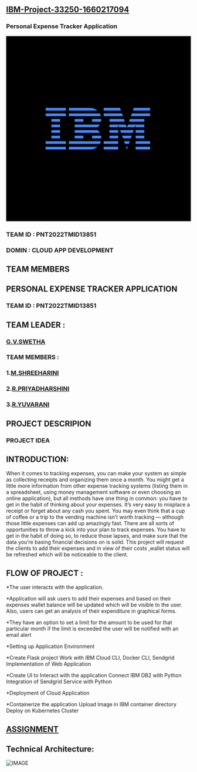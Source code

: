 ## [IBM-Project-33250-1660217094](https://github.com/IBM-EPBL/IBM-Project-33250-1660217094)
 ### Personal Expense Tracker Application
![IBM IMAGE](https://raw.githubusercontent.com/IBM-EPBL/IBM-Project-26308-1660024385/261628f24c32e89e4ccb51cf83b839acca0504ce/Resources/Logo%20of%20IBM.svg)
### TEAM ID : PNT2022TMID13851
### DOMIN : CLOUD APP DEVELOPMENT 


## TEAM MEMBERS 
## PERSONAL EXPENSE TRACKER APPLICATION 
### TEAM ID : PNT2022TMID13851
 ## TEAM LEADER : 
  ### [G.V.SWETHA](https://github.com/IBM-EPBL/IBM-Project-33250-1660217094/tree/main/assesment/swetha%5BTL%5D)
 ### TEAM MEMBERS :
 ###   1.[M.SHREEHARINI](https://github.com/IBM-EPBL/IBM-Project-33250-1660217094/tree/main/assesment/shree%20%5Btm-3%5D)
 ###   2.[R.PRIYADHARSHINI](https://github.com/IBM-EPBL/IBM-Project-33250-1660217094/tree/main/assesment/priya%20%5Btm-4%5D)
###    3.[R.YUVARANI](https://github.com/IBM-EPBL/IBM-Project-33250-1660217094/tree/main/assesment/yuva%20%5Btm-2%5D)

##  PROJECT DESCRIPION 

### PROJECT IDEA 

## INTRODUCTION:
When it comes to tracking expenses, you can make your system as simple as collecting receipts and organizing them once a month.
You might get a little more information from other expense tracking systems (listing them in a spreadsheet, using money management software or even choosing an online application), but all methods have one thing in common: you have to get in the habit of thinking about your expenses.
It’s very easy to misplace a receipt or forget about any cash you spent. You may even think that a cup of coffee or a trip to the vending machine isn’t worth tracking — although those little expenses can add up amazingly fast.
There are all sorts of opportunities to throw a kick into your plan to track expenses. You have to get in the habit of doing so, to reduce those lapses, and make sure that the data you’re basing financial decisions on is solid.
This project will request the clients to add their expenses and in view of their costs ,wallet status will be refreshed which will be noticeable to the client.
 ## FLOW OF PROJECT :
 *The user interacts with the application.

*Application will ask users to add their expenses and based on their expenses wallet balance will be updated which will be visible to the user.
Also, users can get an analysis of their expenditure in graphical forms.

*They have an option to set a limit for the amount to be used for that particular month if the limit is exceeded the user will be notified with an email alert

*Setting up Application Environment

*Create Flask project Work with IBM Cloud CLI, Docker CLI, Sendgrid Implementation of Web Application

*Create UI to Interact with the application Connect IBM DB2 with Python Integration of Sendgrid Service with Python

*Deployment of Cloud Application

*Containerize the application Upload Image in IBM container directory Deploy on Kubernetes Cluster


## [ASSIGNMENT](https://github.com/IBM-EPBL/IBM-Project-33250-1660217094/tree/main/assesment)

## Technical Architecture:
![IMAGE](https://lh6.googleusercontent.com/rEq5ONu1NkSrSCO2bCYqPGfekO-jk-xyVo6TK1ZzwFrWosaBAzNpsiTcljCtT9wf0LvzUY18F9FTVzWBKTWCavF2lNG8N52IX6Ox6bJKd5uE7mTjU5_fG7Dh9OlY5g)


  
